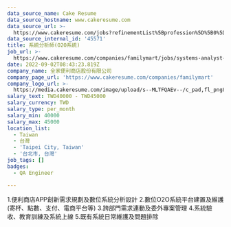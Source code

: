 ```yaml
---
data_source_name: Cake Resume
data_source_hostname: www.cakeresume.com
data_source_url: >-
  https://www.cakeresume.com/jobs?refinementList%5Bprofession%5D%5B0%5D=engineering_qa-engineer&refinementList%5Bsalary_type%5D=per_month&refinementList%5Bsalary_currency%5D=TWD&range%5Bsalary_range%5D%5Bmax%5D=600000
data_source_internal_id: '45571'
title: 系統分析師(O2O系統)
job_url: >-
  https://www.cakeresume.com/companies/familymart/jobs/systems-analyst-o2o-systems
date: 2022-09-02T08:43:23.819Z
company_name: 全家便利商店股份有限公司
company_page_url: 'https://www.cakeresume.com/companies/familymart'
company_logo_url: >-
  https://media.cakeresume.com/image/upload/s--MLTFQAEv--/c_pad,fl_png8,h_200,w_200/v1662102481/aolwtonc1abevebywbrg.png
salary_text: TWD40000 - TWD45000
salary_currency: TWD
salary_type: per_month
salary_min: 40000
salary_max: 45000
location_list:
  - Taiwan
  - 台灣
  - 'Taipei City, Taiwan'
  - '台北市, 台灣'
job_tags: []
badges:
  - QA Engineer

---
```


1.便利商店APP創新需求規劃及數位系統分析設計 2.數位O2O系統平台建置及維護(寄杯、點數、支付、電商平台等) 3.跨部門需求連動及委外專案管理 4.系統驗收、教育訓練及系統上線 5.既有系統日常維護及問題排除